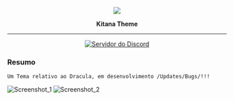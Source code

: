 <p align="center">
    <img src="https://avatars3.githubusercontent.com/u/66197267?s=60&v=4">
    <p align="center"><b>Kitana Theme</b><p>
</p>

<hr>
<p align="center">
<a alt="Servidor do Discord">
    <a href="https://discord.gg/vSRbKxY"><img src="https://discordapp.com/api/guilds/330547455273992202/embed.png" alt="Servidor do Discord" /></a>
</a>
</p>

### Resumo

```
Um Tema relativo ao Dracula, em desenvolvimento /Updates/Bugs/!!!
```


![Screenshot_1](https://cdn.discordapp.com/attachments/712090790016450682/751934116148019240/unknown.png)
![Screenshot_2](https://cdn.discordapp.com/attachments/712090790016450682/751934180983701574/unknown.png)

